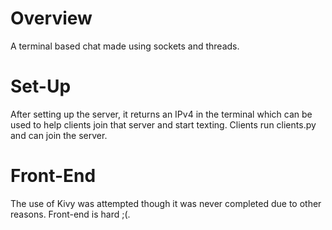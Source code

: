 # Overview
A terminal based chat made using sockets and threads. 

# Set-Up
After setting up the server, it returns an IPv4 in the terminal which can be used to help clients join that server and start texting. Clients run clients.py and can join the server. 

# Front-End
The use of Kivy was attempted though it was never completed due to other reasons. Front-end is hard ;(. 
